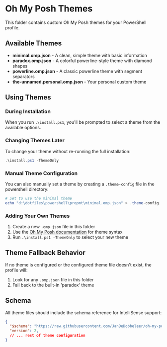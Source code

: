 # Oh My Posh Themes

This folder contains custom Oh My Posh themes for your PowerShell profile.

## Available Themes

- **minimal.omp.json** - A clean, simple theme with basic information
- **paradox.omp.json** - A colorful powerline-style theme with diamond shapes
- **powerline.omp.json** - A classic powerline theme with segment separators
- **the-unnamed.personal.omp.json** - Your personal custom theme

## Using Themes

### During Installation
When you run `.\install.ps1`, you'll be prompted to select a theme from the available options.

### Changing Themes Later
To change your theme without re-running the full installation:

```powershell
.\install.ps1 -ThemeOnly
```

### Manual Theme Configuration
You can also manually set a theme by creating a `.theme-config` file in the powershell directory:

```powershell
# Set to use the minimal theme
echo "d:\dotfiles\powershell\propmt\minimal.omp.json" > .theme-config
```

### Adding Your Own Themes
1. Create a new `.omp.json` file in this folder
2. Use the [Oh My Posh documentation](https://ohmyposh.dev/docs/configuration/overview) for theme syntax
3. Run `.\install.ps1 -ThemeOnly` to select your new theme

## Theme Fallback Behavior
If no theme is configured or the configured theme file doesn't exist, the profile will:
1. Look for any `.omp.json` file in this folder
2. Fall back to the built-in 'paradox' theme

## Schema
All theme files should include the schema reference for IntelliSense support:
```json
{
  "$schema": "https://raw.githubusercontent.com/JanDeDobbeleer/oh-my-posh/main/themes/schema.json",
  "version": 2,
  // ... rest of theme configuration
}
```
